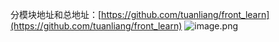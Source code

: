 
分模块地址和总地址：[https://github.com/tuanliang/front_learn](https://github.com/tuanliang/front_learn)
![image.png](https://cdn.nlark.com/yuque/0/2023/png/35551100/1683195927975-0d43c951-1d70-4446-804d-55494078f65c.png#averageHue=%23789b6b&clientId=ue1127b5d-72bb-4&from=paste&height=733&id=u918ac28e&originHeight=925&originWidth=1032&originalType=binary&ratio=1.2625000476837158&rotation=0&showTitle=false&size=1561209&status=done&style=none&taskId=u1e4e8fe9-1166-48b5-9a5a-d022d3a35c7&title=&width=817.425711700677)
